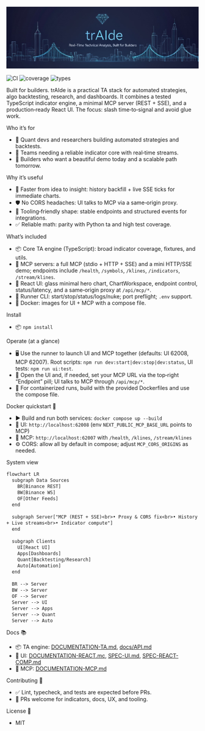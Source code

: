![trAIde banner](trAIde.png)

![CI](https://github.com/Independent-AI-Labs/trAIde/actions/workflows/ci.yml/badge.svg)
![coverage](https://img.shields.io/badge/coverage-98%25-brightgreen)
![types](https://img.shields.io/badge/types-TypeScript-blue)

Built for builders. trAIde is a practical TA stack for automated strategies, algo backtesting, research, and dashboards. It combines a tested TypeScript indicator engine, a minimal MCP server (REST + SSE), and a production‑ready React UI. The focus: slash time‑to‑signal and avoid glue work.

Who it’s for
- 🧪 Quant devs and researchers building automated strategies and backtests.
- 👥 Teams needing a reliable indicator core with real‑time streams.
- 🌟 Builders who want a beautiful demo today and a scalable path tomorrow.

Why it’s useful
- 🚀 Faster from idea to insight: history backfill + live SSE ticks for immediate charts.
- 🛡️ No CORS headaches: UI talks to MCP via a same‑origin proxy.
- 🔧 Tooling‑friendly shape: stable endpoints and structured events for integrations.
- ✅ Reliable math: parity with Python ta and high test coverage.

What’s included
- 📦 Core TA engine (TypeScript): broad indicator coverage, fixtures, and utils.
- 🧠 MCP servers: a full MCP (stdio + HTTP + SSE) and a mini HTTP/SSE demo; endpoints include `/health`, `/symbols`, `/klines`, `/indicators`, `/stream/klines`.
- 🎨 React UI: glass minimal hero chart, ChartWorkspace, endpoint control, status/latency, and a same‑origin proxy at `/api/mcp/*`.
- 🧰 Runner CLI: start/stop/status/logs/nuke; port preflight; `.env` support.
- 🐳 Docker: images for UI + MCP with a compose file.

Install
- 📦 `npm install`

Operate (at a glance)
- 🖥️ Use the runner to launch UI and MCP together (defaults: UI 62008, MCP 62007). Root scripts: `npm run dev:start|dev:stop|dev:status`, UI tests: `npm run ui:test`.
- 🔌 Open the UI and, if needed, set your MCP URL via the top‑right “Endpoint” pill; UI talks to MCP through `/api/mcp/*`.
- 🐳 For containerized runs, build with the provided Dockerfiles and use the compose file.

Docker quickstart 🐳
- ▶️ Build and run both services: `docker compose up --build`
- 🔗 UI: `http://localhost:62008` (env `NEXT_PUBLIC_MCP_BASE_URL` points to MCP)
- 🔗 MCP: `http://localhost:62007` with `/health`, `/klines`, `/stream/klines`
- ⚙️ CORS: allow all by default in compose; adjust `MCP_CORS_ORIGINS` as needed.

System view

```mermaid
flowchart LR
  subgraph Data Sources
    BR[Binance REST]
    BW[Binance WS]
    OF[Other Feeds]
  end

  subgraph Server["MCP (REST + SSE)<br>• Proxy & CORS fix<br>• History + Live streams<br>• Indicator compute"]
  end

  subgraph Clients
    UI[React UI]
    Apps[Dashboards]
    Quant[Backtesting/Research]
    Auto[Automation]
  end

  BR --> Server
  BW --> Server
  OF --> Server
  Server --> UI
  Server --> Apps
  Server --> Quant
  Server --> Auto
```

Docs 📚
- 📦 TA engine: [DOCUMENTATION-TA.md](DOCUMENTATION-TA.md), [docs/API.md](docs/API.md)
- 🎨 UI: [DOCUMENTATION-REACT.mc](DOCUMENTATION-REACT.mc), [SPEC-UI.md](SPEC-UI.md), [SPEC-REACT-COMP.md](SPEC-REACT-COMP.md)
- 🧠 MCP: [DOCUMENTATION-MCP.md](DOCUMENTATION-MCP.md)

Contributing 🤝
- ✅ Lint, typecheck, and tests are expected before PRs.
- 🙌 PRs welcome for indicators, docs, UX, and tooling.

License 📝
- MIT

